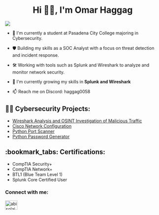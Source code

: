 <h1 align="center">Hi 👋🏽, I'm Omar Haggag</h1>
<a href="https://www.linkedin.com/in/omar-haggag-18622a1b1/"><img src="https://img.shields.io/badge/-LinkedIn-0072b1?&style=for-the-badge&logo=linkedin&logoColor=white" /></a>


- 🤺 I'm currently a student at Pasadena City College majoring in Cybersecurity.
 
- 🛡️ Building my skills as a SOC Analyst with a focus on threat detection and incident response.
 
- 🛠️ Working with tools such as Splunk and Wireshark to analyze and monitor network security.
  
- 🌱 I'm currently growing my skills in **Splunk and Wireshark**
  
- 📫 Reach me on Discord: haggag0058
  
  
<h2>👨‍💻 Cybersecurity Projects:</h2>

- [Wireshark Analysis and OSINT Investigation of Malicious Traffic](https://github.com/Haggag-22/Wireshark-Network-Traffic-Analysis)
- [Cisco Network Configuration](https://github.com/Haggag-22/Cisco_Network_Configuration/blob/main/Networking.pkt)
- [Python Port Scanner](https://github.com/Haggag-22/python_PortScanner/blob/main/Port%20Scanner.py)
- [Python Password Generator](https://github.com/Haggag-22/python_PasswordGenerator/blob/main/Password%20Generator.py)


<h2>:bookmark_tabs: Certifications:</h2>

- CompTIA Security+
- CompTIA Network+
- BTL1 (Blue Team Level 1)
- Splunk Core Certified User

<h3 align="left">Connect with me:</h3>
<p align="left">
<a href="https://www.linkedin.com/in/omar-haggag-18622a1b1/" target="blank"><img align="center" src="https://raw.githubusercontent.com/rahuldkjain/github-profile-readme-generator/master/src/images/icons/Social/linked-in-alt.svg" alt="abisolajohnson" height="30" width="40" /></a>
